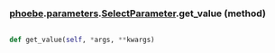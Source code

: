 ### [phoebe](phoebe.md).[parameters](phoebe.parameters.md).[SelectParameter](phoebe.parameters.SelectParameter.md).get_value (method)


```py

def get_value(self, *args, **kwargs)

```



        

